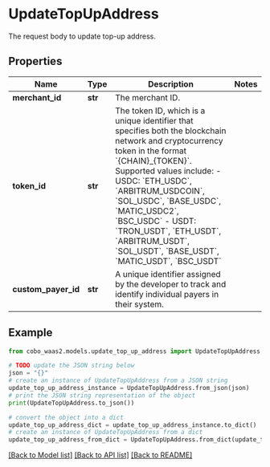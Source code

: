 # UpdateTopUpAddress

The request body to update top-up address.

## Properties

Name | Type | Description | Notes
------------ | ------------- | ------------- | -------------
**merchant_id** | **str** | The merchant ID. | 
**token_id** | **str** | The token ID, which is a unique identifier that specifies both the blockchain network and cryptocurrency token in the format &#x60;{CHAIN}_{TOKEN}&#x60;. Supported values include:   - USDC: &#x60;ETH_USDC&#x60;, &#x60;ARBITRUM_USDCOIN&#x60;, &#x60;SOL_USDC&#x60;, &#x60;BASE_USDC&#x60;, &#x60;MATIC_USDC2&#x60;, &#x60;BSC_USDC&#x60;   - USDT: &#x60;TRON_USDT&#x60;, &#x60;ETH_USDT&#x60;, &#x60;ARBITRUM_USDT&#x60;, &#x60;SOL_USDT&#x60;, &#x60;BASE_USDT&#x60;, &#x60;MATIC_USDT&#x60;, &#x60;BSC_USDT&#x60;  | 
**custom_payer_id** | **str** | A unique identifier assigned by the developer to track and identify individual payers in their system. | 

## Example

```python
from cobo_waas2.models.update_top_up_address import UpdateTopUpAddress

# TODO update the JSON string below
json = "{}"
# create an instance of UpdateTopUpAddress from a JSON string
update_top_up_address_instance = UpdateTopUpAddress.from_json(json)
# print the JSON string representation of the object
print(UpdateTopUpAddress.to_json())

# convert the object into a dict
update_top_up_address_dict = update_top_up_address_instance.to_dict()
# create an instance of UpdateTopUpAddress from a dict
update_top_up_address_from_dict = UpdateTopUpAddress.from_dict(update_top_up_address_dict)
```
[[Back to Model list]](../README.md#documentation-for-models) [[Back to API list]](../README.md#documentation-for-api-endpoints) [[Back to README]](../README.md)


